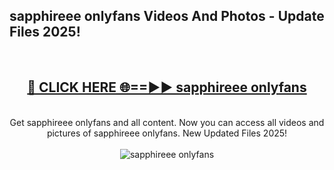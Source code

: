 <h2>sapphireee onlyfans Videos And Photos - Update Files 2025!</h2>
<br>
<div align="center">
<h2><a href="https://linkcuts.com/hfmhzwbr" rel="nofollow">🔴 CLICK HERE 🌐==►► sapphireee onlyfans</a></h2>
<br>
Get sapphireee onlyfans and all content. Now you can access all videos and pictures of sapphireee onlyfans. New Updated Files 2025!
<br>
<br>
<a href="https://linkcuts.com/hfmhzwbr" rel="nofollow" data-target="animated-image.originalLink"><img src="https://i.ibb.co.com/WyWwxjT/player-gif2.gif" alt="sapphireee onlyfans" style="max-width: 100%; display: inline-block;" data-target="animated-image.originalImage"></a>
</div>
<br>